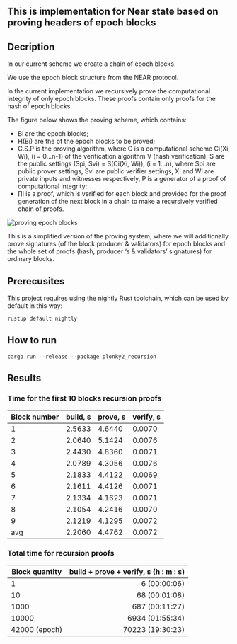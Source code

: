 ## This is implementation for Near state based on proving headers of epoch blocks

## **Decription**

In our current scheme we create a chain of epoch blocks.

We use the epoch block structure from the NEAR protocol.

In the current implementation we recursively prove the computational integrity of only epoch blocks. These proofs contain only proofs for the hash of epoch blocks.

The figure below shows the proving scheme, which contains:
- Bi are the epoch blocks;
- H(Bi) are the of the epoch blocks to be proved;
- C.S.P is the proving algorithm, where C is a computational scheme Ci(Xi, Wi), (i = 0...n-1) of the verification algorithm V (hash verification), S are the public settings (Spi, Svi) = S(Ci(Xi, Wi)), (i = 1...n), where Spi are public prover settings, Svi are public verifier settings, Xi and Wi are private inputs and witnesses respectively, P is a generator of a proof of computational integrity;
- ∏i is a proof, which is verified for each block and provided for the proof generation of the next block in a chain to make a recursively verified chain of proofs.

![proving epoch blocks](https://github.com/ZpokenWeb3/zk-light-client-implementation/blob/main/schemes/prove_epoch_blocks.png)

This is a simplified version of the proving system, where we will additionally prove signatures (of the block producer & validators) for epoch blocks and the whole set of proofs (hash, producer ‘s & validators’ signatures) for ordinary blocks.

## **Prerecusites**

This project requires using the nightly Rust toolchain, which can be used by default in this way:
```
rustup default nightly
```
## **How to run**
```
cargo run --release --package plonky2_recursion
```

## **Results**

### Time for the first 10 blocks recursion proofs
Block number |build, s	| prove, s |	verify, s
---|---|---|---
1|	2.5633|	4.6440|	0.0070
2|	2.0640|	5.1424|	0.0076
3|	2.4430|	4.8360|	0.0071
4|	2.0789|	4.3056|	0.0076
5|	2.1833|	4.4122|	0.0069
6|	2.1611|	4.4126|	0.0071
7|	2.1334|	4.1623|	0.0071
8|	2.1054|	4.2416|	0.0070
9|	2.1219|	4.1295|	0.0072
avg|	2.2060|	4.4762|	0.0072

### Total time for recursion proofs
Block quantity |build + prove +	verify, s (h : m : s)
---|---:
1|	6 (00:00:06)
10|	68 (00:01:08)
1000|	687 (00:11:27)
10000|	6934 (01:55:34)
42000 (epoch)|	70223 (19:30:23)
